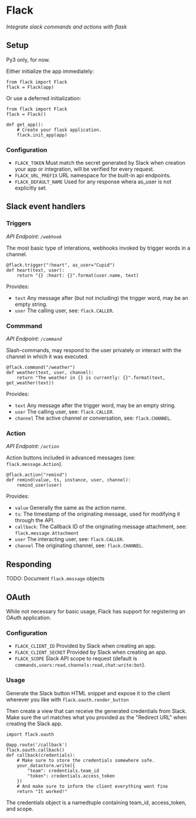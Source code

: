 # Flack
*Integrate slack commands and actions with flask*

## Setup
Py3 only, for now.

Either initialize the app immediately:
```
from flack import Flack
flack = Flack(app)
```

Or use a deferred initialization:
```
from flack import Flack
flack = Flack()

def get_app():
    # Create your flask application.
    flack.init_app(app)
```

### Configuration
- `FLACK_TOKEN` Must match the secret generated by Slack when creation your app or integration, will be verified for every request.
- `FLACK_URL_PREFIX` URL namespace for the built-in api endpoints.
- `FLACK_DEFAULT_NAME` Used for any response whera as_user is not explicitly set.


## Slack event handlers

### Triggers
*API Endpoint: `/webhook`*

The most basic type of interations, webhooks invoked by trigger words in a channel.
```
@flack.trigger("!heart", as_user="Cupid")
def heart(text, user):
    return "{} :heart: {}".format(user.name, text)
````
Provides:
- `text` Any message after (but not including) the trigger word, may be an empty string.
- `user` The calling user, see: `flack.CALLER`.

### Commmand
*API Endpoint: `/command`*

Slash-commands, may respond to the user privately or interact with the channel in which it was executed.
```
@flack.command("/weather")
def weather(text, user, channel):
    return "The weather in {} is currently: {}".format(text, get_weather(text))
````
Provides:
- `text` Any message after the trigger word, may be an empty string.
- `user` The calling user, see: `flack.CALLER`.
- `channel` The active channel or conversation, see: `flack.CHANNEL`.

### Action
*API Endpoint: `/action`*

Action buttons included in advanced messages (see: `flack.message.Action`).
```
@flack.action("remind")
def remind(value, ts, instance, user, channel):
    remind_user(user)
````
Provides:
- `value` Generally the same as the action name.
- `ts`: The timestamp of the originating message, used for modifying it through the API.
- `callback`: The Callback ID of the originating message attachment, see: `flack.message.Attachment`
- `user` The interacting user, see: `flack.CALLER`.
- `channel` The originating channel, see: `flack.CHANNEL`.

## Responding
TODO: Document `flack.message` objects

## OAuth
While not necessary for basic usage, Flack has support for registering an OAuth application.

### Configuration
- `FLACK_CLIENT_ID` Provided by Slack when creating an app.
- `FLACK_CLIENT_SECRET` Provided by Slack when creating an app.
- `FLACK_SCOPE` Slack API scope to request (default is `commands,users:read,channels:read,chat:write:bot`).

### Usage
Generate the Slack button HTML snippet and expose it to the client wherever you like with `flack.oauth.render_button`

Then create a view that can receive the generated credentials from Slack. Make sure the url matches what you provided as the "Redirect URL" when creating the Slack app.
```
import flack.oauth

@app.route('/callback')
flack.oauth.callback()
def callback(credentials):
    # Make sure to store the credentials somewhere safe.
    your_datastore.write({
        "team": credentials.team_id
        "token": credentials.access_token
    })
    # And make sure to inform the client everything went fine
    return "It worked!"
```

The credentials object is a namedtuple containing team_id, access_token, and scope.
